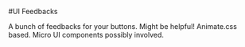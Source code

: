 #UI Feedbacks

A bunch of feedbacks for your buttons. Might be helpful! Animate.css based. Micro UI components possibly involved.